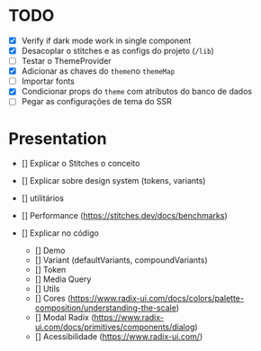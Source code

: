 # TODO

- [x] Verify if dark mode work in single component
- [x] Desacoplar o stitches e as configs do projeto (`/lib`)
- [ ] Testar o ThemeProvider
- [x] Adicionar as chaves do `theme`no `themeMap`
- [ ] Importar fonts
- [x] Condicionar props do `theme` com atributos do banco de dados
- [ ] Pegar as configurações de tema do SSR

# Presentation

- [] Explicar o Stitches o conceito
- [] Explicar sobre design system (tokens, variants)
- [] utilitários
- [] Performance (https://stitches.dev/docs/benchmarks)

- [] Explicar no código
  - [] Demo
  - [] Variant (defaultVariants, compoundVariants)
  - [] Token
  - [] Media Query
  - [] Utils
  - [] Cores (https://www.radix-ui.com/docs/colors/palette-composition/understanding-the-scale)
  - [] Modal Radix (https://www.radix-ui.com/docs/primitives/components/dialog)
  - [] Acessibilidade (https://www.radix-ui.com/)
